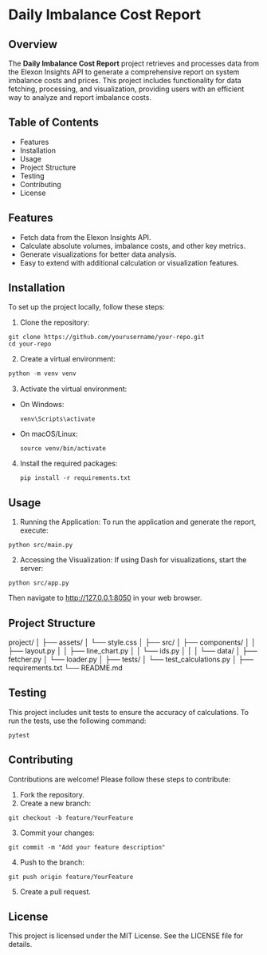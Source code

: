
# Daily Imbalance Cost Report

## Overview

The **Daily Imbalance Cost Report** project retrieves and processes data from the Elexon Insights API to generate a comprehensive report on system imbalance costs and prices. This project includes functionality for data fetching, processing, and visualization, providing users with an efficient way to analyze and report imbalance costs.

## Table of Contents

- Features
- Installation
- Usage
- Project Structure
- Testing
- Contributing
- License

## Features

- Fetch data from the Elexon Insights API.
- Calculate absolute volumes, imbalance costs, and other key metrics.
- Generate visualizations for better data analysis.
- Easy to extend with additional calculation or visualization features.

## Installation

To set up the project locally, follow these steps:

1. Clone the repository:

``` 
git clone https://github.com/yourusername/your-repo.git
cd your-repo
```

2. Create a virtual environment:

```Python
python -m venv venv
```

3. Activate the virtual environment:

  - On Windows:

    ```
    venv\Scripts\activate
    ```

  - On macOS/Linux:

    ```
    source venv/bin/activate
    ```

4. Install the required packages:

    ```
    pip install -r requirements.txt
    ```

## Usage

1. Running the Application: To run the application and generate the report, execute:

  ```
  python src/main.py
  ```

2. Accessing the Visualization: If using Dash for visualizations, start the server:

  ```
  python src/app.py
  ```
  
  Then navigate to http://127.0.0.1:8050 in your web browser.

## Project Structure

project/
│
├── assets/
│   └── style.css
│
├── src/
│   ├── components/
│   │   ├── layout.py
│   │   ├── line_chart.py
│   │   └── ids.py
│   │
│   └── data/
│       ├── fetcher.py
│       └── loader.py
│
├── tests/
│   └── test_calculations.py
│
├── requirements.txt
└── README.md

## Testing

This project includes unit tests to ensure the accuracy of calculations. To run the tests, use the following command:

  ```
  pytest
  ```

## Contributing

Contributions are welcome! Please follow these steps to contribute:

1. Fork the repository.
2. Create a new branch:

  ```
  git checkout -b feature/YourFeature
  ```

3. Commit your changes:

````
git commit -m "Add your feature description"
````

4. Push to the branch:

  ```
  git push origin feature/YourFeature
  ```

5. Create a pull request.


## License

This project is licensed under the MIT License. See the LICENSE file for details.

